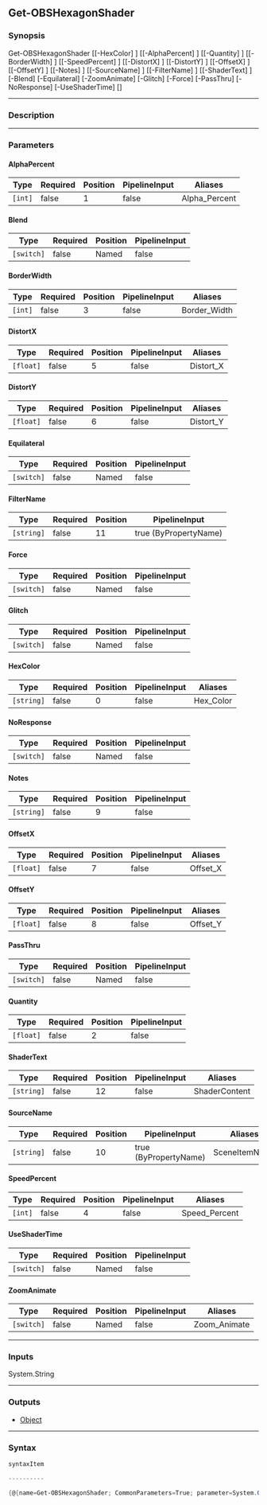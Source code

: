 Get-OBSHexagonShader
--------------------

### Synopsis

Get-OBSHexagonShader [[-HexColor] <string>] [[-AlphaPercent] <int>] [[-Quantity] <float>] [[-BorderWidth] <int>] [[-SpeedPercent] <int>] [[-DistortX] <float>] [[-DistortY] <float>] [[-OffsetX] <float>] [[-OffsetY] <float>] [[-Notes] <string>] [[-SourceName] <string>] [[-FilterName] <string>] [[-ShaderText] <string>] [-Blend] [-Equilateral] [-ZoomAnimate] [-Glitch] [-Force] [-PassThru] [-NoResponse] [-UseShaderTime] [<CommonParameters>]

---

### Description

---

### Parameters
#### **AlphaPercent**

|Type   |Required|Position|PipelineInput|Aliases      |
|-------|--------|--------|-------------|-------------|
|`[int]`|false   |1       |false        |Alpha_Percent|

#### **Blend**

|Type      |Required|Position|PipelineInput|
|----------|--------|--------|-------------|
|`[switch]`|false   |Named   |false        |

#### **BorderWidth**

|Type   |Required|Position|PipelineInput|Aliases     |
|-------|--------|--------|-------------|------------|
|`[int]`|false   |3       |false        |Border_Width|

#### **DistortX**

|Type     |Required|Position|PipelineInput|Aliases  |
|---------|--------|--------|-------------|---------|
|`[float]`|false   |5       |false        |Distort_X|

#### **DistortY**

|Type     |Required|Position|PipelineInput|Aliases  |
|---------|--------|--------|-------------|---------|
|`[float]`|false   |6       |false        |Distort_Y|

#### **Equilateral**

|Type      |Required|Position|PipelineInput|
|----------|--------|--------|-------------|
|`[switch]`|false   |Named   |false        |

#### **FilterName**

|Type      |Required|Position|PipelineInput        |
|----------|--------|--------|---------------------|
|`[string]`|false   |11      |true (ByPropertyName)|

#### **Force**

|Type      |Required|Position|PipelineInput|
|----------|--------|--------|-------------|
|`[switch]`|false   |Named   |false        |

#### **Glitch**

|Type      |Required|Position|PipelineInput|
|----------|--------|--------|-------------|
|`[switch]`|false   |Named   |false        |

#### **HexColor**

|Type      |Required|Position|PipelineInput|Aliases  |
|----------|--------|--------|-------------|---------|
|`[string]`|false   |0       |false        |Hex_Color|

#### **NoResponse**

|Type      |Required|Position|PipelineInput|
|----------|--------|--------|-------------|
|`[switch]`|false   |Named   |false        |

#### **Notes**

|Type      |Required|Position|PipelineInput|
|----------|--------|--------|-------------|
|`[string]`|false   |9       |false        |

#### **OffsetX**

|Type     |Required|Position|PipelineInput|Aliases |
|---------|--------|--------|-------------|--------|
|`[float]`|false   |7       |false        |Offset_X|

#### **OffsetY**

|Type     |Required|Position|PipelineInput|Aliases |
|---------|--------|--------|-------------|--------|
|`[float]`|false   |8       |false        |Offset_Y|

#### **PassThru**

|Type      |Required|Position|PipelineInput|
|----------|--------|--------|-------------|
|`[switch]`|false   |Named   |false        |

#### **Quantity**

|Type     |Required|Position|PipelineInput|
|---------|--------|--------|-------------|
|`[float]`|false   |2       |false        |

#### **ShaderText**

|Type      |Required|Position|PipelineInput|Aliases      |
|----------|--------|--------|-------------|-------------|
|`[string]`|false   |12      |false        |ShaderContent|

#### **SourceName**

|Type      |Required|Position|PipelineInput        |Aliases      |
|----------|--------|--------|---------------------|-------------|
|`[string]`|false   |10      |true (ByPropertyName)|SceneItemName|

#### **SpeedPercent**

|Type   |Required|Position|PipelineInput|Aliases      |
|-------|--------|--------|-------------|-------------|
|`[int]`|false   |4       |false        |Speed_Percent|

#### **UseShaderTime**

|Type      |Required|Position|PipelineInput|
|----------|--------|--------|-------------|
|`[switch]`|false   |Named   |false        |

#### **ZoomAnimate**

|Type      |Required|Position|PipelineInput|Aliases     |
|----------|--------|--------|-------------|------------|
|`[switch]`|false   |Named   |false        |Zoom_Animate|

---

### Inputs
System.String

---

### Outputs
* [Object](https://learn.microsoft.com/en-us/dotnet/api/System.Object)

---

### Syntax
```PowerShell
syntaxItem
```
```PowerShell
----------
```
```PowerShell
{@{name=Get-OBSHexagonShader; CommonParameters=True; parameter=System.Object[]}}
```

